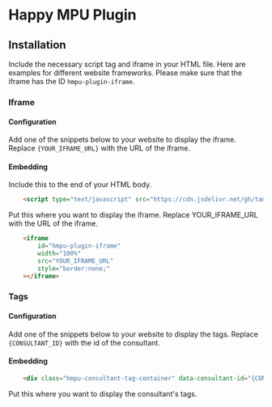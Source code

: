 # Happy MPU Plugin

## Installation
Include the necessary script tag and iframe in your HTML file. Here are examples for different website frameworks.
Please make sure that the iframe has the ID `hmpu-plugin-iframe`.

### Iframe

#### Configuration
Add one of the snippets below to your website to display the iframe. Replace `{YOUR_IFRAME_URL}` with the URL of the iframe.

#### Embedding

Include this to the end of your HTML body.
```html
    <script type="text/javascript" src="https://cdn.jsdelivr.net/gh/tamerxkilinc/hmpu-plugin@main/dist/hmpu-plugin.min.js"></script>
```

Put this where you want to display the iframe. Replace YOUR_IFRAME_URL with the URL of the iframe.
```html
    <iframe
        id="hmpu-plugin-iframe"
        width="100%"
        src="YOUR_IFRAME_URL"
        style="border:none;"
    ></iframe>
```

### Tags

#### Configuration
Add one of the snippets below to your website to display the tags. Replace `{CONSULTANT_ID}` with the id of the consultant.

#### Embedding
```html
    <div class="hmpu-consultant-tag-container" data-consultant-id="{CONSULTANT_ID}"></div>
```
Put this where you want to display the consultant's tags.